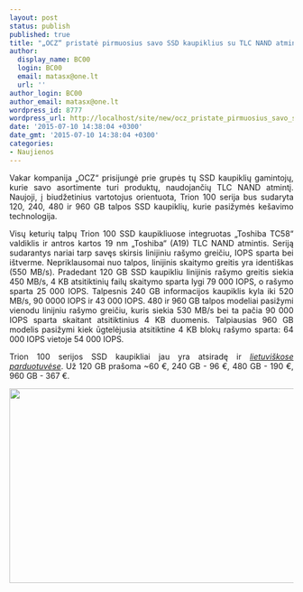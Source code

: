 ```yaml
---
layout: post
status: publish
published: true
title: "„OCZ“ pristatė pirmuosius savo SSD kaupiklius su TLC NAND atmintimi"
author:
  display_name: BC00
  login: BC00
  email: matasx@one.lt
  url: ''
author_login: BC00
author_email: matasx@one.lt
wordpress_id: 8777
wordpress_url: http://localhost/site/new/ocz_pristate_pirmuosius_savo_ssd_kaupiklius_su_tlc_nand_atmintimi/
date: '2015-07-10 14:38:04 +0300'
date_gmt: '2015-07-10 14:38:04 +0300'
categories:
- Naujienos
---
```

<p style="text-align: justify;">
	Vakar kompanija &bdquo;OCZ&ldquo; prisijungė prie grupės tų SSD kaupiklių gamintojų, kurie savo asortimente turi produktų, naudojančių TLC NAND atmintį. Naujoji, į biudžetinius vartotojus orientuota, Trion 100 serija bus sudaryta 120, 240, 480 ir 960 GB talpos SSD kaupiklių, kurie pasižymės ke&scaron;avimo technologija.</p>
<p style="text-align: justify;">
	Visų keturių talpų Trion 100 SSD kaupikliuose integruotas &bdquo;Toshiba TC58&ldquo; valdiklis ir antros kartos 19 nm &bdquo;Toshiba&ldquo; (A19) TLC NAND atmintis. Seriją sudarantys nariai tarp savęs skirsis linijiniu ra&scaron;ymo greičiu, IOPS sparta bei i&scaron;tverme. Nepriklausomai nuo talpos, linijinis skaitymo greitis yra identi&scaron;kas (550 MB/s). Pradedant 120 GB SSD kaupikliu linijinis ra&scaron;ymo greitis siekia 450 MB/s, 4 KB atsitiktinių failų skaitymo sparta lygi 79 000 IOPS, o ra&scaron;ymo sparta 25 000 IOPS. Talpesnis 240 GB informacijos kaupiklis kyla iki 520 MB/s, 90 0000 IOPS ir 43 000 IOPS. 480 ir 960 GB talpos modeliai pasižymi vienodu linijniu ra&scaron;ymo greičiu, kuris siekia 530 MB/s bei ta pačia 90 000 IOPS sparta skaitant atsitiktinius 4 KB duomenis. Talpiausias 960 GB modelis pasižymi kiek ūgtelėjusia atsitiktine 4 KB blokų ra&scaron;ymo sparta: 64 000 IOPS vietoje 54 000 IOPS.</p>
<p style="text-align: justify;">
	Trion 100 serijos SSD kaupikliai jau yra atsiradę ir <a href="http://www.skytech.lt/search.php?keywords=trion+100&amp;x=0&amp;y=0&amp;search_in_description=0"><em>lietuvi&scaron;kose parduotuvėse</em></a>. Už 120 GB pra&scaron;oma ~60 &euro;, 240 GB - 96 &euro;, 480 GB - 190 &euro;, 960 GB - 367 &euro;.</p>
<p>
	<img alt="" src="http://technews.lt/userfiles/ocztrion100.png" style="width: 520px; height: 345px;" /></p>
